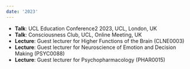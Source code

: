 ```yaml
---
date: '2023'
---
```


- **Talk**: UCL Education Conference2 2023, UCL, London, UK
- **Talk**: Consciousness Club, UCL, Online Meeting, UK
- **Lecture**: Guest lecturer for Higher Functions of the Brain (CLNE0003)
- **Lecture**: Guest lecturer for Neuroscience of Emotion and Decision Making (PSYC0088)
- **Lecture**: Guest lecturer for Psychopharmacology (PHAR0015)
